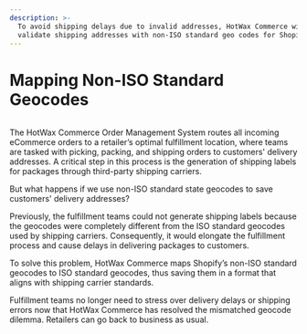 ```yaml
---
description: >-
  To avoid shipping delays due to invalid addresses, HotWax Commerce will now
  validate shipping addresses with non-ISO standard geo codes for Shopify.
---
```


# Mapping Non-ISO Standard Geocodes

<figure><img src="https://www.hotwax.co/hubfs/Product%20Updates%20and%20Release%20Notes/2022/July%202022/Product%20Updates/Featured%20Images/Address%20Validation-Apr-06-2023-01-34-21-7134-PM.png" alt=""><figcaption></figcaption></figure>

&#x20;The HotWax Commerce Order Management System routes all incoming eCommerce orders to a retailer’s optimal fulfillment location, where teams are tasked with picking, packing, and shipping orders to customers' delivery addresses. A critical step in this process is the generation of shipping labels for packages through third-party shipping carriers.

But what happens if we use non-ISO standard state geocodes to save customers' delivery addresses?&#x20;

Previously, the fulfillment teams could not generate shipping labels because the geocodes were completely different from the ISO standard geocodes used by shipping carriers. Consequently, it would elongate the fulfillment process and cause delays in delivering packages to customers.&#x20;

To solve this problem, HotWax Commerce maps Shopify’s non-ISO standard geocodes to ISO standard geocodes, thus saving them in a format that aligns with shipping carrier standards.&#x20;

Fulfillment teams no longer need to stress over delivery delays or shipping errors now that HotWax Commerce has resolved the mismatched geocode dilemma. Retailers can go back to business as usual.
